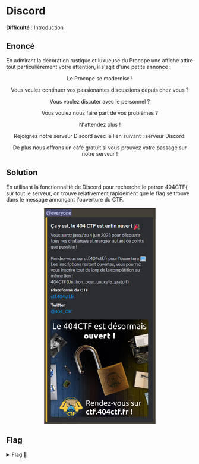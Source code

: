# Discord

**Difficulté** : Introduction

## Enoncé

En admirant la décoration rustique et luxueuse du Procope une affiche attire tout particulièrement votre attention, il s'agit d'une petite annonce :

<p align="center"> Le Procope se modernise ! </p>

<p align="center"> Vous voulez continuer vos passionantes discussions depuis chez vous ? </p>

<p align="center"> Vous voulez discuter avec le personnel ? </p>

<p align="center"> Vous voulez nous faire part de vos problèmes ? </p>

<p align="center"> N'attendez plus ! </p>

<p align="center"> Rejoignez notre serveur Discord avec le lien suivant : serveur Discord. </p>

<p align="center"> De plus nous offrons un café gratuit si vous prouvez votre passage sur notre serveur ! </p>


## Solution

En utilisant la fonctionnalité de Discord pour recherche le patron 404CTF{ sur tout le serveur, on trouve relativement rapidement que le flag se trouve dans le message annonçant l'ouverture du CTF.

<p align="center"><img src="Annonce Discord.png" alt="Annonce Discord" width="300"></p>

## Flag

<details>
<summary> Flag 🚩</summary>

```
404CTF{Un_bon_pour_un_cafe_gratuit}
```